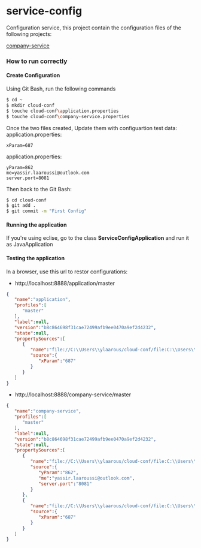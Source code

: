 # service-config
Configuration service, this project contain the configuration files of the following projects:

[company-service](https://github.com/YassirLAAR/company-service "company-service")

### How to run correctly

#### Create Configuration

Using Git Bash, run the following commands

```sh
$ cd ~
$ mkdir cloud-conf
$ touche cloud-conf\application.properties
$ touche cloud-conf\company-service.properties
``` 

Once the two files created, Update them with configuartion test data:
application.properties:

    xParam=687
    
application.properties:

    yParam=862
    me=yassir.laaroussi@outlook.com
    server.port=8081
    

Then back to the Git Bash:
```sh
$ cd cloud-conf
$ git add . 
$ git commit -m "First Config"
```

#### Running the application

If you're using eclise, go to the class **ServiceConfigApplication** and run it as JavaApplication

#### Testing the application

In a browser, use this url to restor configurations:
* http://localhost:8888/application/master 
```json
{
   "name":"application",
   "profiles":[
      "master"
   ],
   "label":null,
   "version":"b8c864698f31cae72499afb9ee0470a9ef2d4232",
   "state":null,
   "propertySources":[
      {
         "name":"file://C:\\Users\\ylaarous/cloud-conf/file:C:\\Users\\ylaarous\\cloud-conf\\application.properties",
         "source":{
            "xParam":"687"
         }
      }
   ]
}
```
* http://localhost:8888/company-service/master
```json
{
   "name":"company-service",
   "profiles":[
      "master"
   ],
   "label":null,
   "version":"b8c864698f31cae72499afb9ee0470a9ef2d4232",
   "state":null,
   "propertySources":[
      {
         "name":"file://C:\\Users\\ylaarous/cloud-conf/file:C:\\Users\\ylaarous\\cloud-conf\\company-service.properties",
         "source":{
            "yParam":"862",
            "me":"yassir.laaroussi@outlook.com",
            "server.port":"8081"
         }
      },
      {
         "name":"file://C:\\Users\\ylaarous/cloud-conf/file:C:\\Users\\ylaarous\\cloud-conf\\application.properties",
         "source":{
            "xParam":"687"
         }
      }
   ]
}
```
